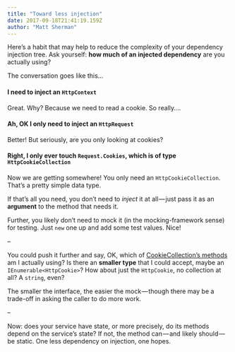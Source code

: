 ```yaml
---
title: "Toward less injection"
date: 2017-09-18T21:41:19.159Z
author: "Matt Sherman"
---
```


Here’s a habit that may help to reduce the complexity of your dependency injection tree. Ask yourself: **how much of an injected dependency** are you actually using?

The conversation goes like this…

#### I need to inject an `HttpContext`

Great. Why? Because we need to read a cookie. So really….

#### Ah, OK I only need to inject an `HttpRequest`

Better! But seriously, are you only looking at cookies?

#### Right, I only ever touch `Request.Cookies`, which is of type `HttpCookieCollection`

Now we are getting somewhere! You only need an `HttpCookieCollection`. That’s a pretty simple data type.

If that’s all you need, you don’t need to _inject_ it at all — just pass it as an **argument** to the method that needs it.

Further, you likely don’t need to mock it (in the mocking-framework sense) for testing. Just `new` one up and add some test values. Nice!

–

You could push it further and say, OK, which of [CookieCollection’s methods](https://msdn.microsoft.com/en-us/library/system.web.httpcookiecollection%28v=vs.110%29.aspx) am I actually using? Is there an **smaller type** that I could accept, maybe an `IEnumerable<HttpCookie>`? How about just the `HttpCookie`, no collection at all? A `string`, even?

The smaller the interface, the easier the mock — though there may be a trade-off in asking the caller to do more work.

–

Now: does your service have state, or more precisely, do its methods depend on the service’s state? If not, the method can — and likely should — be static. One less dependency on injection, one hopes.
